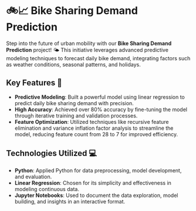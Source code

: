 # 🚲📈 Bike Sharing Demand Prediction

Step into the future of urban mobility with our **Bike Sharing Demand Prediction** project! 🌤️ This initiative leverages advanced predictive modeling techniques to forecast daily bike demand, integrating factors such as weather conditions, seasonal patterns, and holidays.

## Key Features 🚀

- **Predictive Modeling**: Built a powerful model using linear regression to predict daily bike sharing demand with precision.
- **High Accuracy**: Achieved over 80% accuracy by fine-tuning the model through iterative training and validation processes.
- **Feature Optimization**: Utilized techniques like recursive feature elimination and variance inflation factor analysis to streamline the model, reducing feature count from 28 to 7 for improved efficiency.

## Technologies Utilized 💻

- **Python**: Applied Python for data preprocessing, model development, and evaluation.
- **Linear Regression**: Chosen for its simplicity and effectiveness in modeling continuous data.
- **Jupyter Notebooks**: Used to document the data exploration, model building, and insights in an interactive format.

